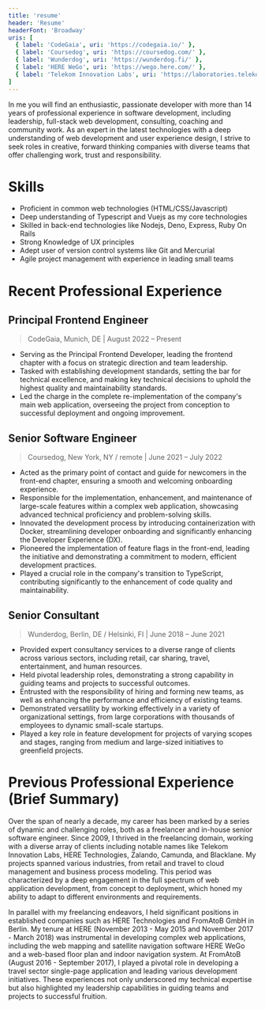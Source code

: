 ```yaml
---
title: 'resume'
header: 'Resume'
headerFont: 'Broadway'
uris: [
  { label: 'CodeGaia', uri: 'https://codegaia.io/' },
  { label: 'Coursedog', uri: 'https://coursedog.com/' },
  { label: 'Wunderdog', uri: 'https://wunderdog.fi/' },
  { label: 'HERE WeGo', uri: 'https://wego.here.com/' },
  { label: 'Telekom Innovation Labs', uri: 'https://laboratories.telekom.com/' },
]
---
```

In me you will find an enthusiastic, passionate developer with more than 14 years of professional experience in software development, including leadership, full-stack web development, consulting, coaching and community work. As an expert in the latest technologies with a deep understanding of web development and user experience design, I strive to seek roles in creative, forward thinking companies with diverse teams that offer challenging work, trust and responsibility.

# Skills

 * Proficient in common web technologies (HTML/CSS/Javascript)
 * Deep understanding of Typescript and Vuejs as my core technologies
 * Skilled in back-end technologies like Nodejs, Deno, Express, Ruby On Rails
 * Strong Knowledge of UX principles
 * Adept user of version control systems like Git and Mercurial
 * Agile project management with experience in leading small teams

# Recent Professional Experience

## Principal Frontend Engineer
> CodeGaia, Munich, DE |  August 2022 – Present

 * Serving as the Principal Frontend Developer, leading the frontend chapter with a focus on strategic direction and team leadership.
 * Tasked with establishing development standards, setting the bar for technical excellence, and making key technical decisions to uphold the highest quality and maintainability standards.
 * Led the charge in the complete re-implementation of the company's main web application, overseeing the project from conception to successful deployment and ongoing improvement.

## Senior Software Engineer
> Coursedog, New York, NY / remote  |  June 2021 – July 2022

 * Acted as the primary point of contact and guide for newcomers in the front-end chapter, ensuring a smooth and welcoming onboarding experience.
 * Responsible for the implementation, enhancement, and maintenance of large-scale features within a complex web application, showcasing advanced technical proficiency and problem-solving skills.
 * Innovated the development process by introducing containerization with Docker, streamlining developer onboarding and significantly enhancing the Developer Experience (DX).
 * Pioneered the implementation of feature flags in the front-end, leading the initiative and demonstrating a commitment to modern, efficient development practices.
 * Played a crucial role in the company's transition to TypeScript, contributing significantly to the enhancement of code quality and maintainability.

## Senior Consultant
> Wunderdog, Berlin, DE / Helsinki, FI  |  June 2018 – June 2021

 * Provided expert consultancy services to a diverse range of clients across various sectors, including retail, car sharing, travel, entertainment, and human resources.
 * Held pivotal leadership roles, demonstrating a strong capability in guiding teams and projects to successful outcomes.
 * Entrusted with the responsibility of hiring and forming new teams, as well as enhancing the performance and efficiency of existing teams.
 * Demonstrated versatility by working effectively in a variety of organizational settings, from large corporations with thousands of employees to dynamic small-scale startups.
 * Played a key role in feature development for projects of varying scopes and stages, ranging from medium and large-sized initiatives to greenfield projects.

# Previous Professional Experience (Brief Summary)

Over the span of nearly a decade, my career has been marked by a series of dynamic and challenging roles, both as a freelancer and in-house senior software engineer. Since 2009, I thrived in the freelancing domain, working with a diverse array of clients including notable names like Telekom Innovation Labs, HERE Technologies, Zalando, Camunda, and Blacklane. My projects spanned various industries, from retail and travel to cloud management and business process modeling. This period was characterized by a deep engagement in the full spectrum of web application development, from concept to deployment, which honed my ability to adapt to different environments and requirements.

In parallel with my freelancing endeavors, I held significant positions in established companies such as HERE Technologies and FromAtoB GmbH in Berlin. My tenure at HERE (November 2013 - May 2015 and November 2017 - March 2018) was instrumental in developing complex web applications, including the web mapping and satellite navigation software HERE WeGo and a web-based floor plan and indoor navigation system. At FromAtoB (August 2016 - September 2017), I played a pivotal role in developing a travel sector single-page application and leading various development initiatives. These experiences not only underscored my technical expertise but also highlighted my leadership capabilities in guiding teams and projects to successful fruition.
